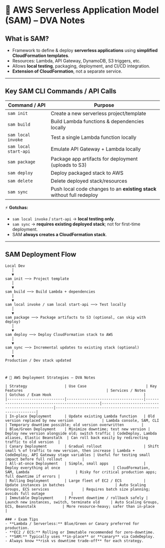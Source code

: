 # 🔹 AWS Serverless Application Model (SAM) – DVA Notes

## What is SAM?
- Framework to define & deploy **serverless applications** using **simplified CloudFormation templates**.
- Resources: Lambda, API Gateway, DynamoDB, S3 triggers, etc.
- Allows **local testing**, packaging, deployment, and CI/CD integration.
- **Extension of CloudFormation**, not a separate service.

---

## Key SAM CLI Commands / API Calls

| Command / API | Purpose |
|---------------|---------|
| `sam init` | Create a new serverless project/template |
| `sam build` | Build Lambda functions & dependencies locally |
| `sam local invoke` | Test a single Lambda function locally |
| `sam local start-api` | Emulate API Gateway + Lambda locally |
| `sam package` | Package app artifacts for deployment (uploads to S3) |
| `sam deploy` | Deploy packaged stack to AWS |
| `sam delete` | Delete deployed stack/resources |
| `sam sync` | Push local code changes to an **existing stack** without full redeploy |

⚡ **Gotchas:**
- `sam local invoke` / `start-api` → **local testing only**.  
- `sam sync` → **requires existing deployed stack**; not for first-time deployment.  
- SAM **always creates a CloudFormation stack**.

---

## SAM Deployment Flow

```text
Local Dev
   │
   ▼
sam init ──> Project template
   │
   ▼
sam build ──> Build Lambda + dependencies
   │
   ▼
sam local invoke / sam local start-api ──> Test locally
   │
   ▼
sam package ──> Package artifacts to S3 (optional, can skip with deploy)
   │
   ▼
sam deploy ──> Deploy CloudFormation stack to AWS
   │
   ▼
sam sync ──> Incremental updates to existing stack (optional)
   │
   ▼
Production / Dev stack updated



# 🔹 AWS Deployment Strategies – DVA Notes

| Strategy                 | Use Case                           | Key Features                                      | Services / Notes                               | Gotchas / Exam Hook                                          |
|--------------------------|-----------------------------------|-------------------------------------------------|------------------------------------------------|-------------------------------------------------------------|
| In-place Deployment      | Update existing Lambda function   | Old version replaced by new version             | Lambda console, SAM, CLI                        | Temporary downtime possible; old version overwritten        |
| Blue/Green Deployment    | Minimize downtime; test new version | Deploy new version alongside old; switch traffic | CodeDeploy, Lambda aliases, Elastic Beanstalk  | Can roll back easily by redirecting traffic to old version  |
| Canary Deployment        | Gradual rollout                   | Shift small % of traffic to new version, then increase | Lambda + CodeDeploy, API Gateway stage variables | Useful for testing small impact before full rollout         |
| All-at-once Deployment   | Simple, small apps                | Deploy everything at once                        | CloudFormation, SAM, Lambda                     | Risky for critical production apps; full downtime if errors |
| Rolling Deployment       | Large fleet of EC2 / ECS          | Update instances in batches                       | Auto Scaling Groups, ECS services               | Requires batch size planning; avoids full outage            |
| Immutable Deployment     | Prevent downtime / rollback safely | Launch new instances, switch, terminate old     | Auto Scaling Groups, ECS, Beanstalk            | More resource-heavy; safer than in-place                    |

### ⚡ Exam Tips
- **Lambda / Serverless:** Blue/Green or Canary preferred for production.  
- **EC2 / ECS:** Rolling or Immutable recommended for zero-downtime.  
- **SAM:** Typically uses **in-place** or **canary** via CodeDeploy.  
- Always know **risk vs downtime trade-off** for each strategy.


